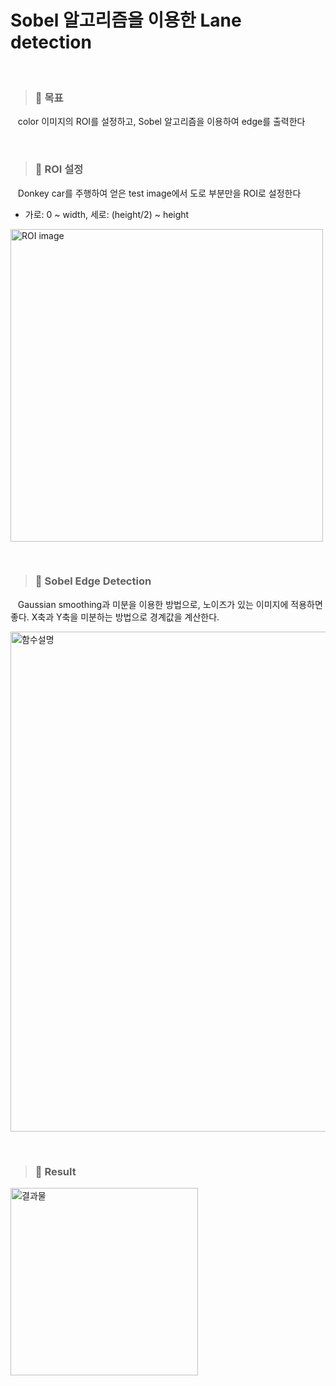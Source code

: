 Sobel 알고리즘을 이용한 Lane detection
=============
&nbsp;&nbsp; 
>### 📌 **목표**

&nbsp;&nbsp; color 이미지의 ROI를 설정하고, Sobel 알고리즘을 이용하여 edge를 출력한다

&nbsp;&nbsp;
>### 📌 **ROI 설정**

&nbsp;&nbsp; Donkey car를 주행하여 얻은 test image에서 도로 부분만을 ROI로 설정한다

- 가로: 0 ~ width, 세로: (height/2) ~ height

<img width="500" alt="ROI image" src="https://user-images.githubusercontent.com/52990642/72594637-34d62000-394b-11ea-8c4b-a83b28f3f9a0.PNG">

&nbsp;&nbsp;
>### 📌 **Sobel Edge Detection**
&nbsp;&nbsp; Gaussian smoothing과 미분을 이용한 방법으로, 노이즈가 있는 이미지에 적용하면 좋다. X축과 Y축을 미분하는 방법으로 경계값을 계산한다.

<img width="800" alt="함수설명" src="https://user-images.githubusercontent.com/52990642/72681705-84624a80-3b09-11ea-8943-fac4152e5db0.PNG">

&nbsp;&nbsp;

>### 📌 **Result**
<img width="300" alt="결과물" src="https://user-images.githubusercontent.com/52990642/72681741-dc994c80-3b09-11ea-81f4-a75a3bd717b6.PNG">
